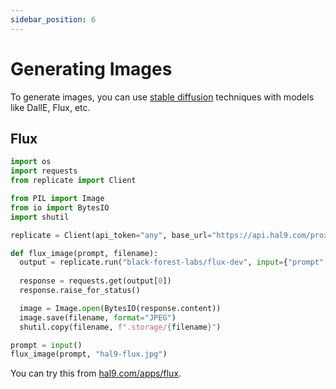 ```yaml
---
sidebar_position: 6
---
```


# Generating Images

To generate images, you can use [stable diffusion](../genai/sd.md) techniques with models like DallE, Flux, etc.

## Flux

```python deploy
import os
import requests
from replicate import Client

from PIL import Image
from io import BytesIO
import shutil

replicate = Client(api_token="any", base_url="https://api.hal9.com/proxy/server=https://api.replicate.com")

def flux_image(prompt, filename):
  output = replicate.run("black-forest-labs/flux-dev", input={"prompt": prompt})
    
  response = requests.get(output[0])
  response.raise_for_status()

  image = Image.open(BytesIO(response.content))
  image.save(filename, format="JPEG")
  shutil.copy(filename, f".storage/{filename}")

prompt = input()
flux_image(prompt, "hal9-flux.jpg")
```

You can try this from [hal9.com/apps/flux](https://hal9.com/apps/flux).
